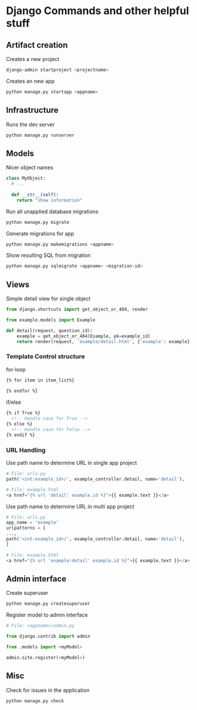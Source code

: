 # Django Commands and other helpful stuff

## Artifact creation
Creates a new project
```bash
django-admin startproject <projectname>
```

Creates an new app
```bash
python manage.py startapp <appname>
```

## Infrastructure

Runs the dev server
```bash
python manage.py runserver
```

## Models

Nicer object names
```python
class MyObject:
  # ...
  
  def __str__(self):
    return "show information"
```

Run all unapplied database migrations
```bash
python manage.py migrate
```

Generate migrations for app
```bash
python manage.py makemigrations <appname>
```

Show resulting SQL from migration
```bash
python manage.py sqlmigrate <appname> <migration-id>
```

## Views

Simple detail view for single object
```python
from django.shortcuts import get_object_or_404, render

from example.models import Example

def detail(request, question_id):
	example = get_object_or_404(Example, pk=example_id)
	return render(request, 'example/detail.html', {'example': example})

```

### Template Control structure

for-loop
```html
{% for item in item_list%}
  
{% endfor %}
```

if/else
```html
{% if True %}
  <!-- Handle case for True -->
{% else %}
  <!-- Handle case for False -->
{% endif %}
```

### URL Handling
Use path name to determine URL in single app project
```python
# File: urls.py
path('<int:example_id>/', example_controller.detail, name='detail'),

# File: example.html
<a href="{% url 'detail' example.id %}">{{ example.text }}</a>
```


Use path name to determine URL in multi app project
```python
# File: urls.py
app_name = 'example'
urlpatterns = [
...,
path('<int:example_id>/', example_controller.detail, name='detail'),
]

# File: example.html
<a href="{% url 'example:detail' example.id %}">{{ example.text }}</a>
```

## Admin interface

Create superuser
```bash
python manage.py createsuperuser
```

Register model to admin interface
```python
# File: <appname>/admin.py

from django.contrib import admin

from .models import <myModel>

admin.site.register(<myModel>)
```

## Misc

Check for issues in the application
```bash
python manage.py check
```
